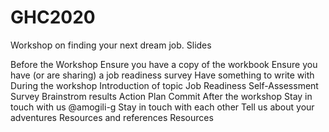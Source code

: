 # GHC2020
Workshop on finding your next dream job.
Slides

Before the Workshop
Ensure you have a copy of the workbook
Ensure you have (or are sharing) a job readiness survey
Have something to write with
During the workshop
Introduction of topic
Job Readiness Self-Assessment Survey
Brainstrom results
Action Plan 
Commit
After the workshop
Stay in touch with us @amogili-g
Stay in touch with each other
Tell us about your adventures
Resources and references
Resources

